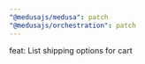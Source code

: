 ```yaml
---
"@medusajs/medusa": patch
"@medusajs/orchestration": patch
---
```


feat: List shipping options for cart
